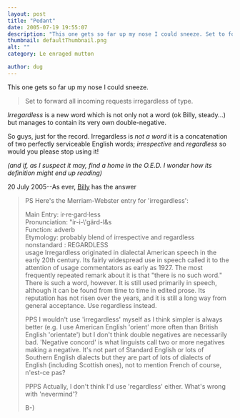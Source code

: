 ```yaml
---
layout: post
title: "Pedant"
date: 2005-07-19 19:55:07
description: "This one gets so far up my nose I could sneeze. Set to forward all incoming requests irregardless of type. Irregardless is a new word which is not only not a word (ok Billy, steady&#8230;) but manages to contain its&#8230;"
thumbnail: defaultThumbnail.png
alt: ""
category: Le enraged mutton

author: dug
---
```


<p>This one gets so far up my nose I could sneeze.</p>

<blockquote><p>Set to forward all incoming requests irregardless of type.</p></blockquote>

<p><em>Irregardless</em> is a new word which is not only not a word (ok Billy, steady...) but manages to contain its very own double-negative.</p>

<p>So guys, just for the record. Irregardless is <em>not a word</em> it is a concatenation of two perfectly serviceable English words; <em>irrespective</em> and <em>regardless</em> so would you please stop using it!</p>

<p><em>(and if, as I suspect it may, find a home in the <span class="caps">O.E.D.</span> I wonder how its definition might end up reading)</em></p>


<p>20 July 2005--As ever, <a href="http://blogs.pumpernickle.net/billy">Billy</a> has the answer</p>

<blockquote><p>PS Here's the Merriam-Webster entry for 'irregardless':</p>

<p>Main Entry: ir·re·gard·less<br />
Pronunciation: "ir-i-\'gärd-l&amp;s<br />
Function: adverb<br />
Etymology: probably blend of irrespective and regardless<br />
nonstandard : <span class="caps">REGARDLESS</span><br />
usage Irregardless originated in dialectal American speech in the early 20th century. Its fairly widespread use in speech called it to the attention of usage commentators as early as 1927. The most frequently repeated remark about it is that "there is no such word." There is such a word, however. It is still used primarily in speech, although it can be found from time to time in edited prose. Its reputation has not risen over the years, and it is still a long way from general acceptance. Use regardless instead.</p>

<p><span class="caps">PPS</span> I wouldn't use 'irregardless' myself as I think simpler is always better (e.g. I use American English 'orient' more often than British English 'orientate') but I don't think double negatives are necessarily bad. 'Negative concord' is what linguists call two or more negatives making a negative. It's not part of Standard English or lots of Southern English dialects but they are part of lots of dialects of English (including Scottish ones), not to mention French of course, n'est-ce pas?</p>

<p><span class="caps">PPPS</span> Actually, I don't think I'd use 'regardless' either. What's wrong with 'nevermind'?</p>

<p>B-)</p></blockquote>
